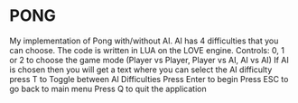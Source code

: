 # PONG
My implementation of Pong with/without AI. AI has 4 difficulties that you can choose.
The code is written in LUA on the LOVE engine.
Controls:
0, 1 or 2 to choose the game mode (Player vs Player, Player vs AI, AI vs AI)
If AI is chosen then you will get a text where you can select the AI difficulty
press T to Toggle between AI Difficulties
Press Enter to begin
Press ESC to go back to main menu
Press Q to quit the application

